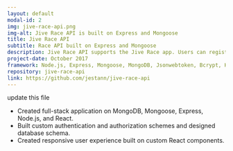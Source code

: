 ```yaml
---
layout: default
modal-id: 2
img: jive-race-api.png
img-alt: Jive Race API is built on Express and Mongoose
title: Jive Race API
subtitle: Race API built on Express and Mongoose
description: Jive Race API supports the Jive Race app. Users can register for races and create and build teams of runners. JWT authentication middleware and custom authorization scheme.
project-date: October 2017
framework: Node.js, Express, Mongoose, MongoDB, Jsonwebtoken, Bcrypt, Heroku, mLab
repository: jive-race-api
link: https://github.com/jestann/jive-race-api 
---
```


update this file
- Created full-stack application on MongoDB, Mongoose, Express, Node.js, and React.
- Built custom authentication and authorization schemes and designed database schema.
- Created responsive user experience built on custom React components.
